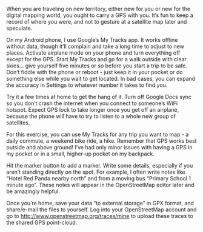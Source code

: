 When you are traveling on new territory, either new for you or new for the digital
mapping world, you ought to carry a GPS with you. It’s fun to keep a record of where
you were, and not to gesture at a satellite map later and speculate.

On my Android phone, I use Google’s My Tracks app. It works offline without data,
though it’ll complain and take a long time to adjust to new places. Activate airplane
mode on your phone and turn everything off except for the GPS. Start My Tracks and go
for a walk outside with clear skies… give yourself five minutes or so before you start
a trip to be safe. Don’t fiddle with the phone or reboot - just keep it in your pocket
or do something else while you wait to get located. In bad cases, you can expand the
accuracy in Settings to whatever number it takes to find you.

Try it a few times at home to get the hang of it. Turn off Google Docs sync so you
don’t crash the internet when you connect to someone’s WiFi hotspot. Expect GPS lock
to take longer once you get off an airplane, because the phone will have to try to
listen to a whole new group of satellites.

For this exercise, you can use My Tracks for any trip you want to map - a daily
commute, a weekend bike ride, a hike. Remember that GPS works best outside and above
ground! I’ve had only minor issues with having a GPS in my pocket or in a small,
higher-up pocket on my backpack.

Hit the marker button to add a marker. Write some details, especially if you aren’t
standing directly on the spot. For example, I often write notes like “Hotel Red Panda
nearby north” and from a moving bus “Primary School 1 minute ago”. These notes will
appear in the OpenStreetMap editor later and be amazingly helpful.

Once you’re home, save your data “to external storage” in GPX format, and share/e-mail
the files to yourself. Log into your OpenStreetMap account and go to
http://www.openstreetmap.org/traces/mine to upload these traces to the shared GPS point-cloud.
